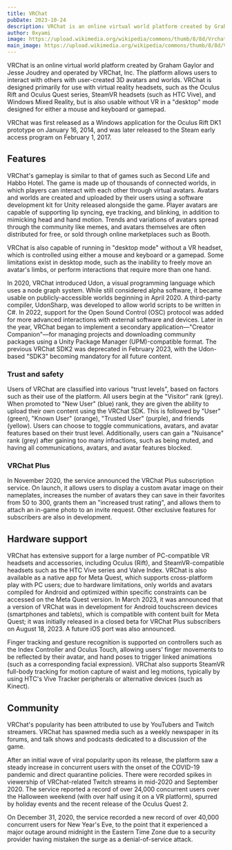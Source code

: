 ```yaml
---
title: VRChat
pubDate: 2023-10-24
description: VRChat is an online virtual world platform created by Graham Gaylor and Jesse Joudrey and operated by VRChat, Inc. The platform allows users to interact with others with user-created 3D avatars and worlds. VRChat is designed primarily for use with virtual reality headsets, such as the Oculus Rift and Oculus Quest series, SteamVR headsets (such as HTC Vive), and Windows Mixed Reality, but is also usable without VR in a "desktop" mode designed for either a mouse and keyboard or gamepad.
author: 0xyami
image: https://upload.wikimedia.org/wikipedia/commons/thumb/8/8d/Vrchatlogo.png/220px-Vrchatlogo.png
main_image: https://upload.wikimedia.org/wikipedia/commons/thumb/8/8d/Vrchatlogo.png/220px-Vrchatlogo.png
---
```


VRChat is an online virtual world platform created by Graham Gaylor and Jesse Joudrey and operated by VRChat, Inc. The platform allows users to interact with others with user-created 3D avatars and worlds. VRChat is designed primarily for use with virtual reality headsets, such as the Oculus Rift and Oculus Quest series, SteamVR headsets (such as HTC Vive), and Windows Mixed Reality, but is also usable without VR in a "desktop" mode designed for either a mouse and keyboard or gamepad. 


VRChat was first released as a Windows application for the Oculus Rift DK1 prototype on January 16, 2014, and was later released to the Steam early access program on February 1, 2017.

## Features



VRChat's gameplay is similar to that of games such as Second Life and Habbo Hotel. The game is made up of thousands of connected worlds, in which players can interact with each other through virtual avatars. Avatars and worlds are created and uploaded by their users using a software development kit for Unity released alongside the game. Player avatars are capable of supporting lip syncing, eye tracking, and blinking, in addition to mimicking head and hand motion. Trends and variations of avatars spread through the community like memes, and avatars themselves are often distributed for free, or sold through online marketplaces such as Booth. 

VRChat is also capable of running in "desktop mode" without a VR headset, which is controlled using either a mouse and keyboard or a gamepad. Some limitations exist in desktop mode, such as the inability to freely move an avatar's limbs, or perform interactions that require more than one hand.

In 2020, VRChat introduced Udon, a visual programming language which uses a node graph system. While still considered alpha software, it became usable on publicly-accessible worlds beginning in April 2020. A third-party compiler, UdonSharp, was developed to allow world scripts to be written in C#. In 2022, support for the Open Sound Control (OSC) protocol was added for more advanced interactions with external software and devices. Later in the year, VRChat began to implement a secondary application—"Creator Companion"—for managing projects and downloading community packages using a Unity Package Manager (UPM)-compatible format. The previous VRChat SDK2 was deprecated in February 2023, with the Udon-based "SDK3" becoming mandatory for all future content.

### Trust and safety

Users of VRChat are classified into various "trust levels", based on factors such as their use of the platform. All users begin at the "Visitor" rank (grey). When promoted to "New User" (blue) rank, they are given the ability to upload their own content using the VRChat SDK. This is followed by "User" (green), "Known User" (orange), "Trusted User" (purple), and friends (yellow). Users can choose to toggle communications, avatars, and avatar features based on their trust level. Additionally, users can gain a "Nuisance" rank (grey) after gaining too many infractions, such as being muted, and having all communications, avatars, and avatar features blocked.

### VRChat Plus

In November 2020, the service announced the VRChat Plus subscription service. On launch, it allows users to display a custom avatar image on their nameplates, increases the number of avatars they can save in their favorites from 50 to 300, grants them an "increased trust rating", and allows them to attach an in-game photo to an invite request. Other exclusive features for subscribers are also in development.

## Hardware support



VRChat has extensive support for a large number of PC-compatible VR headsets and accessories, including Oculus (Rift), and SteamVR-compatible headsets such as the HTC Vive series and Valve Index. VRChat is also available as a native app for Meta Quest, which supports cross-platform play with PC users; due to hardware limitations, only worlds and avatars compiled for Android and optimized within specific constraints can be accessed on the Meta Quest version. In March 2023, it was announced that a version of VRChat was in development for Android touchscreen devices (smartphones and tablets), which is compatible with content built for Meta Quest; it was initially released in a closed beta for VRChat Plus subscribers on August 18, 2023. A future iOS port was also announced.

Finger tracking and gesture recognition is supported on controllers such as the Index Controller and Oculus Touch, allowing users' finger movements to be reflected by their avatar, and hand poses to trigger linked animations (such as a corresponding facial expression). VRChat also supports SteamVR full-body tracking for motion capture of waist and leg motions, typically by using HTC's Vive Tracker peripherals or alternative devices (such as Kinect).

## Community



VRChat's popularity has been attributed to use by YouTubers and Twitch streamers. VRChat has spawned media such as a weekly newspaper in its forums, and talk shows and podcasts dedicated to a discussion of the game.

After an initial wave of viral popularity upon its release, the platform saw a steady increase in concurrent users with the onset of the COVID-19 pandemic and direct quarantine policies. There were recorded spikes in viewership of VRChat-related Twitch streams in mid-2020 and September 2020. The service reported a record of over 24,000 concurrent users over the Halloween weekend (with over half using it on a VR platform), spurred by holiday events and the recent release of the Oculus Quest 2.

On December 31, 2020, the service recorded a new record of over 40,000 concurrent users for New Year's Eve, to the point that it experienced a major outage around midnight in the Eastern Time Zone due to a security provider having mistaken the surge as a denial-of-service attack.
